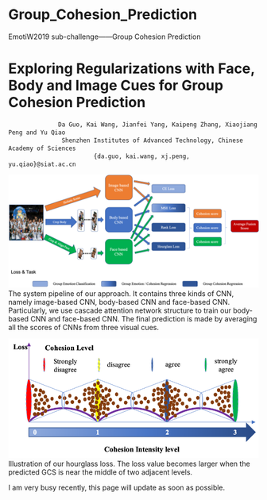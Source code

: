 # Group_Cohesion_Prediction
EmotiW2019 sub-challenge——Group Cohesion Prediction
# Exploring Regularizations with Face, Body and Image Cues for Group Cohesion Prediction 
                  Da Guo, Kai Wang, Jianfei Yang, Kaipeng Zhang, Xiaojiang Peng and Yu Qiao
                   Shenzhen Institutes of Advanced Technology, Chinese Academy of Sciences
                            {da.guo, kai.wang, xj.peng, yu.qiao}@siat.ac.cn         

![image](https://github.com/DaleAG/Group_Cohesion_Prediction/blob/master/pipeline.png)
The system pipeline of our approach. It contains three kinds of CNN, namely image-based CNN, body-based CNN and face-based CNN. Particularly, we use cascade attention network structure to train our body-based CNN and face-based CNN. The final prediction is made by averaging all the scores of CNNs from three visual cues.

![image](https://github.com/DaleAG/Group_Cohesion_Prediction/blob/master/GroupCohesion_hourglass.png)
Illustration of our hourglass loss. The loss value becomes larger when the predicted GCS is near the middle of two adjacent levels.


I am very busy recently, this page will update as soon as possible.
